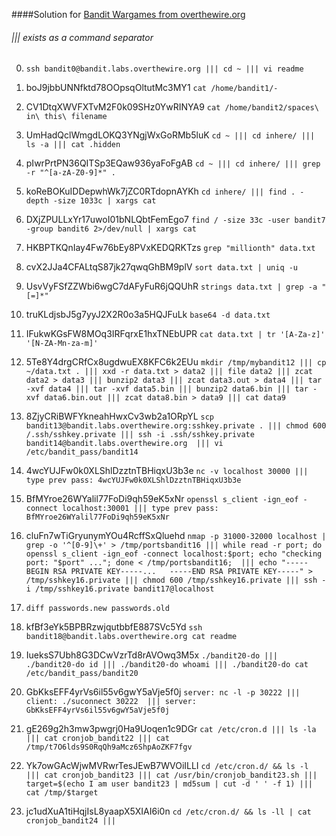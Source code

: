 ####Solution for [Bandit Wargames from overthewire.org](http://overthewire.org/wargames/bandit/)
###### ||| exists as a command separator


0.  ```ssh bandit0@bandit.labs.overthewire.org ||| cd ~ ||| vi readme```           

1.  boJ9jbbUNNfktd78OOpsqOltutMc3MY1                    ```cat /home/bandit1/-```

2.  CV1DtqXWVFXTvM2F0k09SHz0YwRINYA9                    ```cat /home/bandit2/spaces\ in\ this\ filename``` 

3.  UmHadQclWmgdLOKQ3YNgjWxGoRMb5luK                    ```cd ~ ||| cd inhere/ ||| ls -a ||| cat .hidden``` 

4.  pIwrPrtPN36QITSp3EQaw936yaFoFgAB                    ```cd ~ ||| cd inhere/ ||| grep -r "^[a-zA-Z0-9]*" .```

5.  koReBOKuIDDepwhWk7jZC0RTdopnAYKh                    ```cd inhere/ ||| find . -depth -size 1033c | xargs cat``` 

6.  DXjZPULLxYr17uwoI01bNLQbtFemEgo7                    ```find / -size 33c -user bandit7 -group bandit6 2>/dev/null | xargs cat```

7.  HKBPTKQnIay4Fw76bEy8PVxKEDQRKTzs                    ```grep "millionth" data.txt```

8.  cvX2JJa4CFALtqS87jk27qwqGhBM9plV                    ```sort data.txt | uniq -u```

9.  UsvVyFSfZZWbi6wgC7dAFyFuR6jQQUhR                    ```strings data.txt | grep -a "[=]*"```

10. truKLdjsbJ5g7yyJ2X2R0o3a5HQJFuLk                    ```base64 -d data.txt```   

11. IFukwKGsFW8MOq3IRFqrxE1hxTNEbUPR                    ```cat data.txt | tr '[A-Za-z]' '[N-ZA-Mn-za-m]'```

12. 5Te8Y4drgCRfCx8ugdwuEX8KFC6k2EUu                    ```mkdir /tmp/mybandit12 ||| cp ~/data.txt . ||| xxd -r data.txt > data2 ||| file data2 ||| zcat data2 > data3 ||| bunzip2 data3 ||| zcat data3.out > data4 ||| tar -xvf data4 ||| tar -xvf data5.bin ||| bunzip2 data6.bin ||| tar -xvf data6.bin.out ||| zcat data8.bin > data9 ||| cat data9```

13. 8ZjyCRiBWFYkneahHwxCv3wb2a1ORpYL                    ```scp bandit13@bandit.labs.overthewire.org:sshkey.private . ||| chmod 600 /.ssh/sshkey.private ||| ssh -i .ssh/sshkey.private bandit14@bandit.labs.overthewire.org  ||| vi /etc/bandit_pass/bandit14```

14. 4wcYUJFw0k0XLShlDzztnTBHiqxU3b3e                    ```nc -v localhost 30000 ||| type prev pass: 4wcYUJFw0k0XLShlDzztnTBHiqxU3b3e```

15. BfMYroe26WYalil77FoDi9qh59eK5xNr                    ```openssl s_client -ign_eof -connect localhost:30001 ||| type prev pass: BfMYroe26WYalil77FoDi9qh59eK5xNr```

16. cluFn7wTiGryunymYOu4RcffSxQluehd                    ```nmap -p 31000-32000 localhost | grep -o '^[0-9]\+' > /tmp/portsbandit16 ||| while read -r port; do openssl s_client -ign_eof -connect localhost:$port; echo "checking port: "$port" ..."; done < /tmp/portsbandit16;  ||| echo "-----BEGIN RSA PRIVATE KEY-----...   -----END RSA PRIVATE KEY-----" > /tmp/sshkey16.private ||| chmod 600 /tmp/sshkey16.private ||| ssh -i /tmp/sshkey16.private bandit17@localhost```

17. ```diff passwords.new passwords.old```

18. kfBf3eYk5BPBRzwjqutbbfE887SVc5Yd                    ```ssh bandit18@bandit.labs.overthewire.org cat readme```

19. IueksS7Ubh8G3DCwVzrTd8rAVOwq3M5x                    ```./bandit20-do ||| ./bandit20-do id ||| ./bandit20-do whoami ||| ./bandit20-do cat /etc/bandit_pass/bandit20```

20. GbKksEFF4yrVs6il55v6gwY5aVje5f0j                    ```server: nc -l -p 30222 ||| client: ./suconnect 30222  ||| server: GbKksEFF4yrVs6il55v6gwY5aVje5f0j```

21. gE269g2h3mw3pwgrj0Ha9Uoqen1c9DGr                    ```cat /etc/cron.d ||| ls -la ||| cat cronjob_bandit22 ||| cat /tmp/t7O6lds9S0RqQh9aMcz6ShpAoZKF7fgv```

22. Yk7owGAcWjwMVRwrTesJEwB7WVOiILLI                    ```cd /etc/cron.d/ && ls -l ||| cat cronjob_bandit23 ||| cat /usr/bin/cronjob_bandit23.sh ||| target=$(echo I am user bandit23 | md5sum | cut -d ' ' -f 1) ||| cat /tmp/$target```

23. jc1udXuA1tiHqjIsL8yaapX5XIAI6i0n                    ```cd /etc/cron.d/ && ls -ll | cat cronjob_bandit24 |||``` 
      





